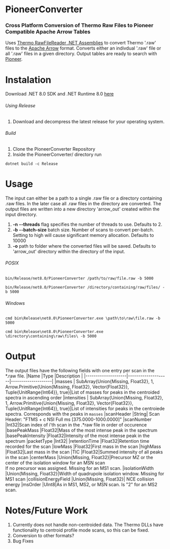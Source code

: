 # PioneerConverter

### Cross Platform Conversion of Thermo Raw Files to Pioneer Compatible Apache Arrow Tables

Uses [Thermo RawFileReader .NET Assemblies](https://github.com/thermofisherlsms/RawFileReader) to convert Thermo '.raw' files to the [Apache Arrow](https://arrow.apache.org/) format. 
Converts either an indivdual '.raw' file or all '.raw' files in a given directory. Output tables are ready to search with [Pioneer](https://github.com/nwamsley1/Pioneer.jl).

# Instalation

Download .NET 8.0 SDK and .NET Runtime 8.0 [here](https://dotnet.microsoft.com/en-us/download/dotnet/8.0)

###### Using Release
1) Download and decompress the latest release for your operating system.

###### Build
1) Clone the PioneerConverter Repository
2) Inside the PioneerConverter/ directory run
```
dotnet build -c Release
```

# Usage 
The input can either be a path to a single .raw file or a directory containing .raw files. In the later case all .raw files in the directory are converted. The output files
are written into a new directory 'arrow_out' created within the input directory. 

1) <b>-n</b> <b>--threads</b> flag specifies the number of threads to use. Defaults to 2. 
2) <b>-b</b> <b>--batch-size</b> batch size. Number of scans to convert per-batch. Setting to high will cause significant memory allocation. Defaults to 10000
3) <b>-o</b> path to folder where the converted files will be saved. Defaults to 'arrow_out' directory within the directory of the input. 

###### POSIX
```
bin/Release/net8.0/PioneerConverter /path/to/raw/file.raw -b 5000

bin/Release/net8.0/PioneerConverter /directory/containing/raw/files/ -b 5000
```

###### Windows
```
cmd bin\Release\net8.0\PioneerConverter.exe \path\to\raw\file.raw -b 5000

cmd bin\Release\net8.0\PioneerConverter.exe \directory\containing\raw\files\ -b 5000
```

# Output 

 The output files have the following fields with one entry per scan in the *.raw file. 
 |Name                |Type                |Description                    |
 |--------------------|--------------------|--------------------|
 |masses              | SubArray{Union{Missing, Float32}, 1, Arrow.Primitive{Union{Missing, Float32}, Vector{Float32}}, Tuple{UnitRange{Int64}}, true}|List of masses for peaks in the centroided <br> spectra in ascending order
 |intensities         | SubArray{Union{Missing, Float32}, 1, Arrow.Primitive{Union{Missing, Float32}, Vector{Float32}}, Tuple{UnitRange{Int64}}, true}|List of intensities for peaks in the centroiede <br> spectra. Corresponds with the peaks in `masses`
 |scanHeader |String| Scan Header:  "FTMS + c NSI Full ms [375.0000-1000.0000]"
 |scanNumber          |Int32|Scan index of i'th scan in the .*raw file in order of occurence
 |basePeakMass        |Float32|Mass of the most intense peak in the spectrum 
 |basePeakIntensity   |Float32|Intensity of the most intense peak in the spectrum
 |packetType          |Int32|
 |retentionTime       |Float32|Retention time recorded for the scan 
 |lowMass             |Float32|First mass in the scan
 |highMass            |Float32|Last mass in the scan
 |TIC                 |Float32|Summed intensity of all peaks in the scan
 |centerMass             |Union{Missing, Float32}|Precursor MZ or the center of the isolation window for an MSN scan <br> If no precursor was assigned. Missing for an MS1 scan.
 |isolationWidth    |Union{Missing, Float32}|Width of quadrupole isolation window. Missing for MS1 scan
 |collisionEnergyField            |Union{Missing, Float32}| NCE collision energy
 |msOrder             |UInt8|As in MS1, MS2, or MSN scan. Is "2" for an MS2 scan.
 

# Notes/Future Work

 1) Currently does not handle non-centroided data. The Thermo DLLs have functionality to centroid profile mode scans, so this can be fixed.
 2) Conversion to other formats?
 3) Bug Fixes
